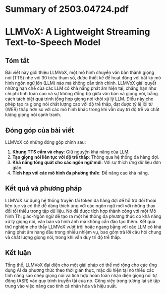 # Summary of 2503.04724.pdf

# LLMVoX: A Lightweight Streaming Text-to-Speech Model

## Tóm tắt
Bài viết này giới thiệu LLMVoX, một mô hình chuyển văn bản thành giọng nói (TTS) nhẹ với 30 triệu tham số, được thiết kế để hoạt động với bất kỳ mô hình ngôn ngữ lớn (LLM) nào mà không cần tinh chỉnh. LLMVoX giải quyết những hạn chế của các LLM có khả năng phát âm hiện tại, chẳng hạn như chi phí tính toán cao và sự không đồng bộ giữa văn bản và giọng nói, bằng cách tách biệt quá trình tổng hợp giọng nói khỏi xử lý LLM. Điều này cho phép tạo ra giọng nói chất lượng cao với độ trễ thấp, đạt được tỷ lệ lỗi từ (WER) thấp hơn so với các mô hình khác trong khi vẫn duy trì độ trễ và chất lượng giọng nói cạnh tranh.

## Đóng góp của bài viết
LLMVoX có những đóng góp chính sau:
1. **Khung TTS cắm và chạy**: Giữ nguyên khả năng của LLM.
2. **Tạo giọng nói liên tục với độ trễ thấp**: Thông qua hệ thống đa hàng đợi.
3. **Khả năng tổng quát cho các ngôn ngữ mới**: Với sự thích ứng dữ liệu đơn giản.
4. **Tích hợp với các mô hình đa phương thức**: Để nâng cao khả năng.

## Kết quả và phương pháp
LLMVoX sử dụng hệ thống truyền tải token đa hàng đợi để hỗ trợ đối thoại liên tục và có thể dễ dàng thích ứng với các ngôn ngữ mới với những thay đổi tối thiểu trong tập dữ liệu. Nó đã được tích hợp thành công với một Mô hình Thị giác-Ngôn ngữ để tạo ra một hệ thống đa phương thức có khả năng xử lý giọng nói, văn bản và hình ảnh mà không cần đào tạo thêm. Kết quả thử nghiệm cho thấy LLMVoX vượt trội hoặc ngang bằng với các LLM có khả năng phát âm hàng đầu trong nhiều nhiệm vụ, bao gồm trả lời câu hỏi chung và chất lượng giọng nói, trong khi vẫn duy trì độ trễ thấp.

## Kết luận
Tổng thể, LLMVoX đại diện cho một giải pháp có thể mở rộng cho các ứng dụng AI đa phương thức theo thời gian thực, mặc dù hiện tại nó thiếu các tính năng sao chép giọng nói và tích hợp hoàn toàn nhận diện giọng nói tự động (ASR) vào quy trình truyền tải của nó. Công việc trong tương lai sẽ tập trung vào việc nâng cao tính cá nhân hóa và hiệu suất.
